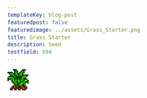 ```yaml
---
templateKey: blog-post
featuredpost: false
featuredimage: ../assets/Grass_Starter.png
title: Grass Starter
description: Seed
testfield: 594
---
```

![Grass Starter](../assets/Grass_Starter.png)